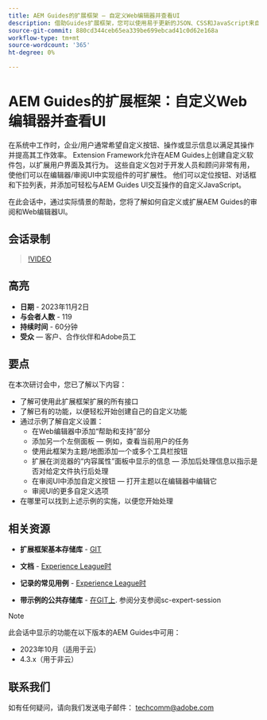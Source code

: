 ```yaml
---
title: AEM Guides的扩展框架 — 自定义Web编辑器并查看UI
description: 借助Guides扩展框架，您可以使用易于更新的JSON、CSS和JavaScript来自定义Review Ui或Webeditor的所需部分。
source-git-commit: 880cd344ceb65ea339be699ebcad41c0d62e168a
workflow-type: tm+mt
source-wordcount: '365'
ht-degree: 0%

---
```


# AEM Guides的扩展框架：自定义Web编辑器并查看UI

在系统中工作时，企业/用户通常希望自定义按钮、操作或显示信息以满足其操作并提高其工作效率。 Extension Framework允许在AEM Guides上创建自定义软件包，以扩展用户界面及其行为。 这些自定义包对于开发人员和顾问非常有用，使他们可以在编辑器/审阅UI中实现组件的可扩展性。 他们可以定位按钮、对话框和下拉列表，并添加可轻松与AEM Guides UI交互操作的自定义JavaScript。

在此会话中，通过实际情景的帮助，您将了解如何自定义或扩展AEM Guides的审阅和Web编辑器UI。

## 会话录制

>[!VIDEO](https://video.tv.adobe.com/v/3425476/review-ui-customization-guides-extension-framework-web-editor)

## 高亮

- **日期** - 2023年11月2日
- **与会者人数** - 119
- **持续时间** - 60分钟
- **受众**  — 客户、合作伙伴和Adobe员工

## 要点

在本次研讨会中，您已了解以下内容：
- 了解可使用此扩展框架扩展的所有接口
- 了解已有的功能，以便轻松开始创建自己的自定义功能
- 通过示例了解自定义设置：
   - 在Web编辑器中添加“帮助和支持”部分
   - 添加另一个左侧面板 — 例如，查看当前用户的任务
   - 使用此框架为主题/地图添加一个或多个工具栏按钮
   - 扩展在浏览器的“内容属性”面板中显示的信息 — 添加后处理信息以指示是否对给定文件执行后处理
   - 在审阅UI中添加自定义按钮 — 打开主题以在编辑器中编辑它
   - 审阅UI的更多自定义选项
- 在哪里可以找到上述示例的实施，以便您开始处理


## 相关资源

- **扩展框架基本存储库** - [GIT](https://github.com/adobe/guides-extension/tree/main)

- **文档** - [Experience League时](https://guides-extension.vercel.app/docs/aem_guides_framework/basic_customisation)

- **记录的常见用例** - [Experience League时](https://guides-extension.vercel.app/docs/aem_guides_framework/basic_customisation)

- **带示例的公共存储库** - [在GIT上](https://github.com/adobe/guides-extension/tree/sc-expert-session). 参阅分支参阅sc-expert-session


>[!NOTE]
>
> 此会话中显示的功能在以下版本的AEM Guides中可用：
> - 2023年10月（适用于云）
> - 4.3.x（用于非云）



## 联系我们

如有任何疑问，请向我们发送电子邮件： <techcomm@adobe.com>
